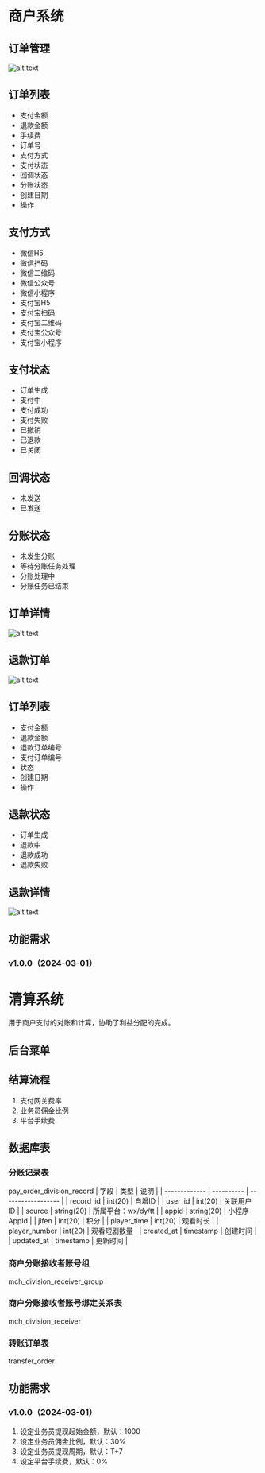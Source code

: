# 商户系统
## 订单管理
![alt text](./images/image-5.png)
## 订单列表
 - 支付金额
 - 退款金额
 - 手续费
 - 订单号
 - 支付方式
 - 支付状态
 - 回调状态
 - 分账状态
 - 创建日期
 - 操作
## 支付方式
 - 微信H5
 - 微信扫码
 - 微信二维码
 - 微信公众号
 - 微信小程序
 - 支付宝H5
 - 支付宝扫码
 - 支付宝二维码
 - 支付宝公众号
 - 支付宝小程序
## 支付状态
 - 订单生成
 - 支付中
 - 支付成功
 - 支付失败
 - 已撤销
 - 已退款
 - 已关闭
## 回调状态
- 未发送
- 已发送
## 分账状态
 - 未发生分账
 - 等待分账任务处理
 - 分账处理中
 - 分账任务已结束
## 订单详情
![alt text](./images/image-6.png)
## 退款订单
![alt text](./images/image-8.png)
## 订单列表
 - 支付金额
 - 退款金额
 - 退款订单编号
 - 支付订单编号
 - 状态
 - 创建日期
 - 操作
## 退款状态
 - 订单生成
 - 退款中
 - 退款成功
 - 退款失败
## 退款详情
![alt text](./images/image-7.png)


## 功能需求
### v1.0.0（2024-03-01）


# 清算系统
用于商户支付的对账和计算，协助了利益分配的完成。

## 后台菜单

## 结算流程
1. 支付网关费率
2. 业务员佣金比例
3. 平台手续费

## 数据库表
### 分账记录表
pay_order_division_record
| 字段          | 类型       | 说明               |
| ------------- | ---------- | ------------------ |
| record_id     | int(20)    | 自增ID             |
| user_id       | int(20)    | 关联用户ID         |
| source        | string(20) | 所属平台：wx/dy/tt |
| appid         | string(20) | 小程序AppId        |
| jifen         | int(20)    | 积分               |
| player_time   | int(20)    | 观看时长           |
| player_number | int(20)    | 观看短剧数量       |
| created_at    | timestamp  | 创建时间           |
| updated_at    | timestamp  | 更新时间           |

### 商户分账接收者账号组
mch_division_receiver_group

### 商户分账接收者账号绑定关系表
mch_division_receiver

### 转账订单表
transfer_order

## 功能需求
### v1.0.0（2024-03-01）
1. 设定业务员提现起始金额，默认：1000
2. 设定业务员佣金比例，默认：30%
3. 设定业务员提现周期，默认：T+7
4. 设定平台手续费，默认：0%
